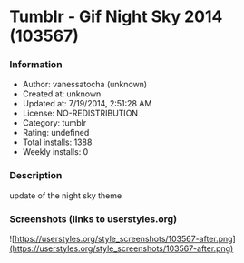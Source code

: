 # Tumblr - Gif Night Sky 2014 (103567)

### Information
- Author: vanessatocha (unknown)
- Created at: unknown
- Updated at: 7/19/2014, 2:51:28 AM
- License: NO-REDISTRIBUTION
- Category: tumblr
- Rating: undefined
- Total installs: 1388
- Weekly installs: 0


### Description
update of the night sky theme


### Screenshots (links to userstyles.org)
![https://userstyles.org/style_screenshots/103567-after.png](https://userstyles.org/style_screenshots/103567-after.png)


